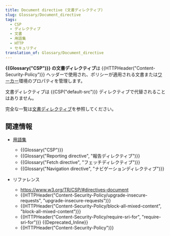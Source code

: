 ```yaml
---
title: Document directive (文書ディレクティブ)
slug: Glossary/Document_directive
tags:
  - CSP
  - ディレクティブ
  - 文書
  - 用語集
  - HTTP
  - セキュリティ
translation_of: Glossary/Document_directive
---
```

**{{Glossary("CSP")}} の文書ディレクティブ**は {{HTTPHeader("Content-Security-Policy")}} ヘッダーで使用され、ポリシーが適用される文書または[ワーカー](/ja/docs/Web/API/Web_Workers_API)環境のプロパティを管理します。

文書ディレクティブは {{CSP("default-src")}} ディレクティブで代替されることはありません。

完全な一覧は[文書ディレクティブ](/ja/docs/Web/HTTP/Headers/Content-Security-Policy#document_directives)を参照してください。

## 関連情報

- [用語集](/ja/docs/Glossary)

  - {{Glossary("CSP")}}
  - {{Glossary("Reporting directive", "報告ディレクティブ")}}
  - {{Glossary("Fetch directive", "フェッチディレクティブ")}}
  - {{Glossary("Navigation directive", "ナビゲーションディレクティブ")}}

- リファレンス

  - <https://www.w3.org/TR/CSP/#directives-document>
  - {{HTTPHeader("Content-Security-Policy/upgrade-insecure-requests", "upgrade-insecure-requests")}}
  - {{HTTPHeader("Content-Security-Policy/block-all-mixed-content", "block-all-mixed-content")}}
  - {{HTTPHeader("Content-Security-Policy/require-sri-for", "require-sri-for")}} {{Deprecated_Inline}}
  - {{HTTPHeader("Content-Security-Policy")}}
